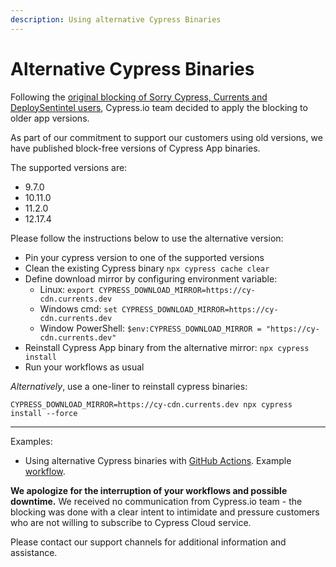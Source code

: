 ```yaml
---
description: Using alternative Cypress Binaries
---
```


# Alternative Cypress Binaries

Following the [original blocking of Sorry Cypress, Currents and DeploySentintel users](https://currents.dev/posts/v13-blocking), Cypress.io team decided to apply the blocking to older app versions.

As part of our commitment to support our customers using old versions, we have published block-free versions of Cypress App binaries.

The supported versions are:

* 9.7.0
* 10.11.0
* 11.2.0
* 12.17.4

Please follow the instructions below to use the alternative version:

* Pin your cypress version to one of the supported versions
* Clean the existing Cypress binary `npx cypress cache clear`
* Define download mirror by configuring environment variable:
  * Linux: `export CYPRESS_DOWNLOAD_MIRROR=https://cy-cdn.currents.dev`
  * Windows cmd:  `set CYPRESS_DOWNLOAD_MIRROR=https://cy-cdn.currents.dev`
  * Window PowerShell:  `$env:CYPRESS_DOWNLOAD_MIRROR = "https://cy-cdn.currents.dev"`
* Reinstall Cypress App binary from the alternative mirror: `npx cypress install`
* Run your workflows as usual

_Alternatively_, use a one-liner to reinstall cypress binaries:

```
CYPRESS_DOWNLOAD_MIRROR=https://cy-cdn.currents.dev npx cypress install --force
```

***

Examples:

* Using alternative Cypress binaries with [GitHub Actions](https://github.com/currents-dev/gh-actions-example/blob/main/.github/workflows/currents.yml). Example [workflow](https://github.com/currents-dev/gh-actions-example/actions/runs/6809756956/job/18516652532).

**We apologize for the interruption of your workflows and possible downtime.** We received no communication from Cypress.io team - the blocking was done with a clear intent to intimidate and pressure customers who are not willing to subscribe to Cypress Cloud service.

Please contact our support channels for additional information and assistance.
